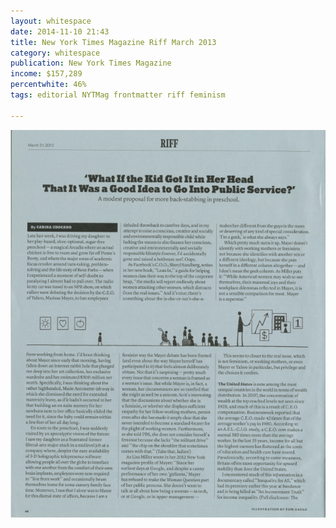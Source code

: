 ```yaml
---
layout: whitespace
date: 2014-11-10 21:43
title: New York Times Magazine Riff March 2013
category: whitespace
publication: New York Times Magazine
income: $157,289
percentwhite: 46%
tags: editorial NYTMag frontmatter riff feminism

---
```



<div class="imageContainer col-8"><img src="/img/editscans/NYT_riff_1.png">
            
<div class="overlayContainer col-12">
<object type="image/svg+xml" data="/img/overlays/NYT_riff_1.svg" class="trans"></object>
</div></div>
        
